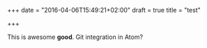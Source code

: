 +++
date = "2016-04-06T15:49:21+02:00"
draft = true
title = "test"

+++

This is awesome **good**.
Git integration in Atom?

